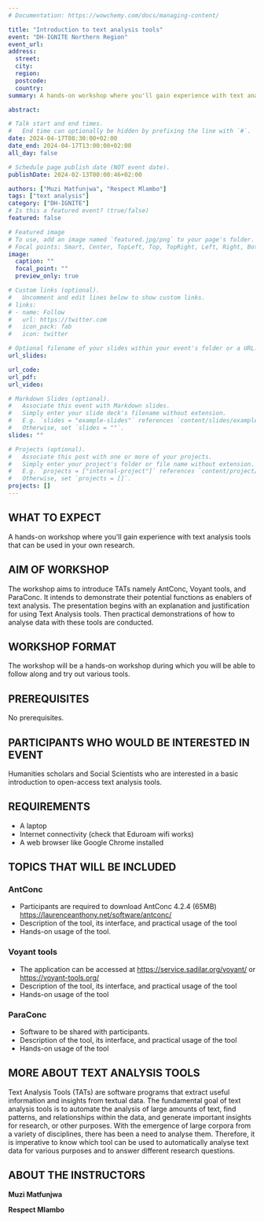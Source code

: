 ```yaml
---
# Documentation: https://wowchemy.com/docs/managing-content/

title: "Introduction to text analysis tools"
event: "DH-IGNITE Northern Region"
event_url: 
address:
  street: 
  city: 
  region: 
  postcode: 
  country: 
summary: A hands-on workshop where you'll gain experience with text analysis tools that can be used in your own research. 

abstract: 

# Talk start and end times.
#   End time can optionally be hidden by prefixing the line with `#`.
date: 2024-04-17T08:30:00+02:00
date_end: 2024-04-17T13:00:00+02:00
all_day: false

# Schedule page publish date (NOT event date).
publishDate: 2024-02-13T00:00:46+02:00

authors: ["Muzi Matfunjwa", "Respect Mlambo"]
tags: ["text analysis"]
category: ["DH-IGNITE"]
# Is this a featured event? (true/false)
featured: false

# Featured image
# To use, add an image named `featured.jpg/png` to your page's folder. 
# Focal points: Smart, Center, TopLeft, Top, TopRight, Left, Right, BottomLeft, Bottom, BottomRight.
image:
  caption: ""
  focal_point: ""
  preview_only: true

# Custom links (optional).
#   Uncomment and edit lines below to show custom links.
# links:
# - name: Follow
#   url: https://twitter.com
#   icon_pack: fab
#   icon: twitter

# Optional filename of your slides within your event's folder or a URL.
url_slides:

url_code:
url_pdf: 
url_video:

# Markdown Slides (optional).
#   Associate this event with Markdown slides.
#   Simply enter your slide deck's filename without extension.
#   E.g. `slides = "example-slides"` references `content/slides/example-slides.md`.
#   Otherwise, set `slides = ""`.
slides: ""

# Projects (optional).
#   Associate this post with one or more of your projects.
#   Simply enter your project's folder or file name without extension.
#   E.g. `projects = ["internal-project"]` references `content/project/deep-learning/index.md`.
#   Otherwise, set `projects = []`.
projects: []
---
```



## WHAT TO EXPECT 

A hands-on workshop where you'll gain experience with text analysis tools that can be used in your own research. 

## AIM OF WORKSHOP 

The workshop aims to introduce TATs namely AntConc, Voyant tools, and ParaConc. It intends to demonstrate their potential functions as enablers of text analysis. The presentation begins with an explanation and justification for using Text Analysis tools. Then practical demonstrations of how to analyse data with these tools are conducted.

## WORKSHOP FORMAT 

The workshop will be a hands-on workshop during which you will be able to follow along and try out various tools.

## PREREQUISITES

No prerequisites.

## PARTICIPANTS WHO WOULD BE INTERESTED IN EVENT 

Humanities scholars and Social Scientists who are interested in a basic introduction to open-access text analysis tools.

## REQUIREMENTS

- A laptop
- Internet connectivity (check that Eduroam wifi works)
- A web browser like Google Chrome installed
 
## TOPICS THAT WILL BE INCLUDED 

### AntConc
- Participants are required to download AntConc 4.2.4 (65MB)
https://laurenceanthony.net/software/antconc/
- Description of the tool, its interface, and practical usage of the tool
- Hands-on usage of the tool.

### Voyant tools
- The application can be accessed at https://service.sadilar.org/voyant/ or
https://voyant-tools.org/
- Description of the tool, its interface, and practical usage of the tool
- Hands-on usage of the tool

### ParaConc
- Software to be shared with participants.
- Description of the tool, its interface, and practical usage of the tool
- Hands-on usage of the tool

## MORE ABOUT TEXT ANALYSIS TOOLS

Text Analysis Tools (TATs) are software programs that extract useful information and insights
from textual data. The fundamental goal of text analysis tools is to automate the analysis of large
amounts of text, find patterns, and relationships within the data, and generate important insights
for research, or other purposes. With the emergence of large corpora from a variety of
disciplines, there has been a need to analyse them. Therefore, it is imperative to know which tool
can be used to automatically analyse text data for various purposes and to answer different
research questions.

## ABOUT THE INSTRUCTORS

__Muzi Matfunjwa__


__Respect Mlambo__

